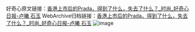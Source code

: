 好奇心原文链接：[香港上市后的Prada，得到了什么，失去了什么？_时尚_好奇心日报-卢曦 石玉](https://www.qdaily.com/articles/10564.html)
WebArchive归档链接：[香港上市后的Prada，得到了什么，失去了什么？_时尚_好奇心日报-卢曦 石玉](http://web.archive.org/web/20190623160812/https://www.qdaily.com/articles/10564.html)
![image](http://ww3.sinaimg.cn/large/007d5XDply1g3w20a75f5j30u07etkjm)